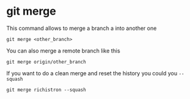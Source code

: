 git merge
=========

This command allows to merge a branch a into another one
```
git merge <other_branch>
```

You can also merge a remote branch like this
```
git merge origin/other_branch
```

If you want to do a clean merge and reset the history you could you `--squash`
```
git merge richistron --squash
```